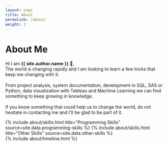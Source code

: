 ```yaml
---
layout: page
title: About
permalink: /about/
weight: 3
---
```


# **About Me**

Hi I am **{{ site.author.name }}** :wave:,<br>
The world is changing rapidly and I am looking to learn a few tricks that keep me changing with it.</br></br>
From project analysis, system documentation, development in SQL, SAS or Python, data visualization with Tableau and Machine Learning we can find something to keep growing in knowledge.</br></br>
If you know something that could help us to change the world, do not hesitate in contacting me and I'll be glad to be part of it.

<div class="row">
{% include about/skills.html title="Programming Skills" source=site.data.programming-skills %}
{% include about/skills.html title="Other Skills" source=site.data.other-skills %}
</div>

<div class="row">
{% include about/timeline.html %}
</div>
